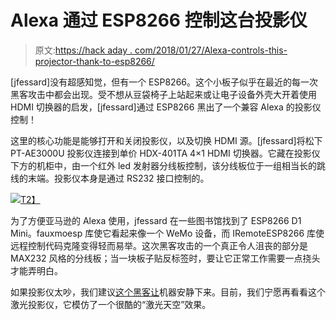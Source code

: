 # Alexa 通过 ESP8266 控制这台投影仪

> 原文:[https://hack aday . com/2018/01/27/Alexa-controls-this-projector-thank-to-esp8266/](https://hackaday.com/2018/01/27/alexa-controls-this-projector-thanks-to-esp8266/)

[jfessard]没有超感知觉，但有一个 ESP8266。这个小板子似乎在最近的每一次黑客攻击中都会出现。受不想从豆袋椅子上站起来或让电子设备外壳大开着使用 HDMI 切换器的启发，[jfessard]通过 ESP8266 黑出了一个兼容 Alexa 的投影仪控制！

这里的核心功能是能够打开和关闭投影仪，以及切换 HDMI 源。[jfessard]将松下 PT-AE3000U 投影仪连接到单价 HDX-401TA 4×1 HDMI 切换器。它藏在投影仪下方的机柜中，由一个红外 led 发射器分线板控制，该分线板位于一组相当长的跳线的末端。投影仪本身是通过 RS232 接口控制的。

[![](../Images/a32204d0ab29900d12828f732ca2d338.png)T2】](https://hackaday.com/wp-content/uploads/2018/01/34811732-288416a6-f657-11e7-8e77-c1b21e1a309d.jpg)

为了方便亚马逊的 Alexa 使用，jfessard 在一些图书馆找到了 ESP8266 D1 Mini。fauxmoesp 库使它看起来像一个 WeMo 设备，而 IRemoteESP8266 库使远程控制代码克隆变得轻而易举。这次黑客攻击的一个真正令人沮丧的部分是 MAX232 风格的分线板；当一块板子贴反标签时，要让它正常工作需要一点挠头才能弄明白。

如果投影仪太吵，我们建议[这个黑客让](https://hackaday.com/2016/04/14/quieting-a-cheap-lcd-projector/)机器安静下来。目前，我们宁愿再看看这个激光投影仪，它模仿了一个很酷的“激光天空”效果。